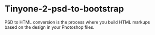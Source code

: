 # Tinyone-2-psd-to-bootstrap
PSD to HTML conversion is the process where you build HTML markups based on the design in your Photoshop files.
